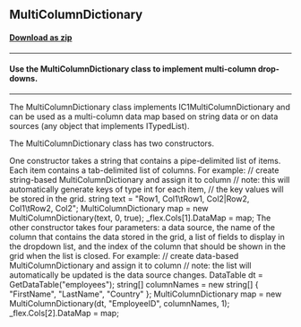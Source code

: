 ## MultiColumnDictionary
#### [Download as zip](https://minhaskamal.github.io/DownGit/#/home?url=https://github.com/GrapeCity/ComponentOne-WinForms-Samples/tree/master/NetFramework\FlexGrid\CS\MultiColumnDictionary)
____
#### Use the MultiColumnDictionary class to implement multi-column drop-downs.
____
The MultiColumnDictionary class implements IC1MultiColumnDictionary and can be used as a multi-column data map based on string data or on data sources (any object that implements ITypedList). 

The MultiColumnDictionary class has two constructors. 

One constructor takes a string that contains a pipe-delimited list of items. Each item contains a tab-delimited list of columns. For example:  // create string-based MultiColumnDictionary and assign it to column // note: this will automatically generate keys of type int for each item, // the key values will be stored in the grid. string text = "Row1, Col1\tRow1, Col2|Row2, Col1\tRow2, Col2"; MultiColumnDictionary map = new MultiColumnDictionary(text, 0, true); _flex.Cols[1].DataMap = map;  The other constructor takes four parameters: a data source, the name of the column that contains the data stored in the grid, a list of fields to display in the dropdown list, and the index of the column that should be shown in the grid when the list is closed. For example:  // create data-based MultiColumnDictionary and assign it to column // note: the list will automatically be updated is the data source changes. DataTable dt = GetDataTable("employees"); string[] columnNames = new string[] { "FirstName", "LastName", "Country" }; MultiColumnDictionary map = new MultiColumnDictionary(dt, "EmployeeID", columnNames, 1); _flex.Cols[2].DataMap = map; 